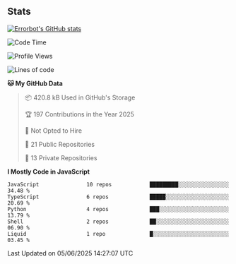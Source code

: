 ## Stats
[![Errorbot's GitHub stats](https://github-readme-stats-errorbot1122s-projects.vercel.app/api?username=errorbot1122&show_icons=true&theme=city_lights&count_private=true)](https://github.com/anuraghazra/github-readme-stats)

<!--START_SECTION:waka-->
![Code Time](http://img.shields.io/badge/Code%20Time-152%20hrs%2059%20mins-blue)

![Profile Views](http://img.shields.io/badge/Profile%20Views-0-blue)

![Lines of code](https://img.shields.io/badge/From%20Hello%20World%20I%27ve%20Written-3.6%20million%20lines%20of%20code-blue)

**🐱 My GitHub Data** 

> 📦 420.8 kB Used in GitHub's Storage 
 > 
> 🏆 197 Contributions in the Year 2025
 > 
> 🚫 Not Opted to Hire
 > 
> 📜 21 Public Repositories 
 > 
> 🔑 13 Private Repositories 
 > 
**I Mostly Code in JavaScript** 

```text
JavaScript               10 repos            █████████░░░░░░░░░░░░░░░░   34.48 % 
TypeScript               6 repos             █████░░░░░░░░░░░░░░░░░░░░   20.69 % 
Python                   4 repos             ███░░░░░░░░░░░░░░░░░░░░░░   13.79 % 
Shell                    2 repos             ██░░░░░░░░░░░░░░░░░░░░░░░   06.90 % 
Liquid                   1 repo              █░░░░░░░░░░░░░░░░░░░░░░░░   03.45 % 
```




 Last Updated on 05/06/2025 14:27:07 UTC
<!--END_SECTION:waka-->
